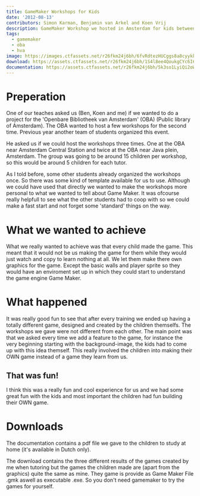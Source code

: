 ```yaml
---
title: GameMaker Workshops for Kids
date: '2012-08-13'
contributors: Simon Karman, Benjamin van Arkel and Koen Vrij
description: GameMaker Workshop we hosted in Amsterdam for kids between 5-8 to learn the basics about Game Development
tags:
  - gamemaker
  - oba
  - hva
image: https://images.ctfassets.net/r26fkm24j6bh/6fvRdtezHUCggs8a8cyykk/9137fb53293c32cf11a3323397167c17/gm_workshops.png
download: https://assets.ctfassets.net/r26fkm24j6bh/1S4l8ee4QoukgCYc6I6YO2/1325e934b046430e637be514622f6a08/gm_workshops.zip
documentation: https://assets.ctfassets.net/r26fkm24j6bh/5k3so1LyiQi2oWSMQOmccC/72202bd3c24383401b6defe48747bfe2/gm_workshops_handout.pdf
---
```


# Preperation
One of our teaches asked us (Ben, Koen and me) if we wanted to do a project for the 'Openbare Bibliotheek van Amsterdam' (OBA) (Public library of Amsterdam). The OBA wanted to host a few workshops for the second time. Previous year another team of students organized this event.

He asked us if we could host the workshops three times. One at the OBA near Amsterdam Central Station and twice at the OBA near Java plein, Amsterdam. The group was going to be around 15 children per workshop, so this would be around 5 children for each tutor.

As I told before, some other students already organized the workshops once. So there was some kind of template available for us to use. Although we could have used that directly we wanted to make the workshops more personal to what we wanted to tell about Game Maker. It was ofcourse really helpfull to see what the other students had to coop with so we could make a fast start and not forget some 'standard' things on the way.

# What we wanted to achieve
What we really wanted to achieve was that every child made the game. This meant that it would not be us making the game for them while they would just watch and copy to learn nothing at all. We let them make there own graphics for the game. Except the basic walls and player sprite so they would have an enviroment set up in which they could start to understand the game engine Game Maker.

# What happened
It was really good fun to see that after every training we ended up having a totally different game, designed and created by the children themselfs. The workshops we gave were not different from each other. The main point was that we asked every time we add a feature to the game, for instance the very beginning starting with the background-image, the kids had to come up with this idea themself. This really involved the children into making their OWN game instead of a game they learn from us.

## That was fun!
I think this was a really fun and cool experience for us and we had some great fun with the kids and most important the children had fun building their OWN game.

# Downloads
The documentation contains a pdf file we gave to the children to study at home (it's available in Dutch only).

The download contains the three different results of the games created by me when tutoring but the games the children made are (apart from the graphics) quite the same as mine.
They game is provide as Game Maker File .gmk aswell as executable .exe. So you don't need gamemaker to try the games for yourself.